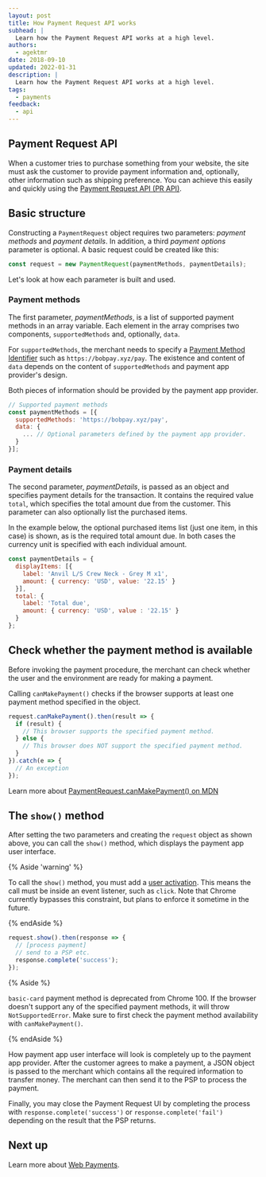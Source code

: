 ```yaml
---
layout: post
title: How Payment Request API works
subhead: |
  Learn how the Payment Request API works at a high level.
authors:
  - agektmr
date: 2018-09-10
updated: 2022-01-31
description: |
  Learn how the Payment Request API works at a high level.
tags:
  - payments
feedback:
  - api
---
```


## Payment Request API

When a customer tries to purchase something from your website, the site must ask
the customer to provide payment information and, optionally, other information
such as shipping preference. You can achieve this easily and quickly using the
[Payment Request API (PR API)](https://w3c.github.io/payment-request/).

## Basic structure

Constructing a `PaymentRequest` object requires two parameters: _payment
methods_ and _payment details_. In addition, a third _payment options_ parameter
is optional. A basic request could be created like this:

```javascript
const request = new PaymentRequest(paymentMethods, paymentDetails);
```

Let's look at how each parameter is built and used.

### Payment methods

The first parameter, _paymentMethods_, is a list of supported payment methods in
an array variable. Each element in the array comprises two components,
`supportedMethods` and, optionally, `data`.

For `supportedMethods`, the merchant needs to specify a [Payment Method
Identifier](/setting-up-a-payment-method/#step-1-provide-the-payment-method-identifier)
such as `https://bobpay.xyz/pay`. The existence and content of `data` depends on
the content of `supportedMethods` and payment app provider's design.

Both pieces of information should be provided by the payment app provider.

```javascript
// Supported payment methods
const paymentMethods = [{
  supportedMethods: 'https://bobpay.xyz/pay',
  data: {
    ... // Optional parameters defined by the payment app provider.
  }
}];
```

### Payment details

The second parameter, _paymentDetails_, is passed as an object and specifies
payment details for the transaction. It contains the required value `total`,
which specifies the total amount due from the customer. This parameter can also
optionally list the purchased items.

In the example below, the optional purchased items list (just one item, in this
case) is shown, as is the required total amount due. In both cases the currency
unit is specified with each individual amount.

```javascript
const paymentDetails = {
  displayItems: [{
    label: 'Anvil L/S Crew Neck - Grey M x1',
    amount: { currency: 'USD', value: '22.15' }
  }],
  total: {
    label: 'Total due',
    amount: { currency: 'USD', value : '22.15' }
  }
};
```

## Check whether the payment method is available

Before invoking the payment procedure, the merchant can check whether the user and
the environment are ready for making a payment.

Calling `canMakePayment()` checks if the browser supports at
least one payment method specified in the object.

```js
request.canMakePayment().then(result => {
  if (result) {
    // This browser supports the specified payment method.
  } else {
    // This browser does NOT support the specified payment method.
  }
}).catch(e => {
  // An exception
});
```

Learn more about [PaymentRequest.canMakePayment() on MDN](https://developer.mozilla.org/docs/Web/API/PaymentRequest/canMakePayment)

## The `show()` method

After setting the two parameters and creating the `request` object as shown
above, you can call the `show()` method, which displays the payment app user
interface.

{% Aside 'warning' %}

To call the `show()` method, you must add a [user
activation](https://developer.chrome.com/blog/user-activation/).
This means the call must be inside an event listener, such as
`click`. Note that Chrome currently bypasses this constraint, but plans to enforce
it sometime in the future.

{% endAside %}

```javascript
request.show().then(response => {
  // [process payment]
  // send to a PSP etc.
  response.complete('success');
});
```

{% Aside %}

`basic-card` payment method is deprecated from Chrome 100. If the browser doesn't
support any of the specified payment methods, it will throw
`NotSupportedError`. Make sure to first check the payment method availability with
`canMakePayment()`.

{% endAside %}

How payment app user interface will look is completely up to the payment app
provider. After the customer agrees to make a payment, a JSON object is passed
to the merchant which contains all the required information to transfer money.
The merchant can then send it to the PSP to process the payment.

Finally, you may close the Payment Request UI by completing the process with
`response.complete('success')` or `response.complete('fail')` depending on the
result that the PSP returns.

## Next up

Learn more about [Web Payments](/payments/).
